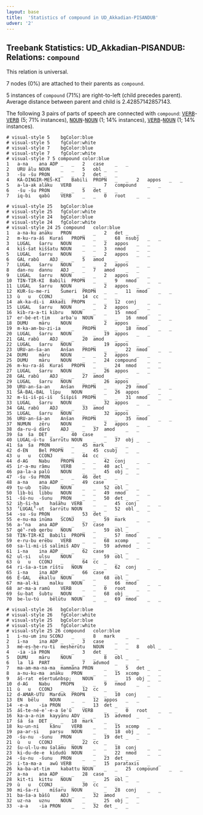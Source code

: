 ```yaml
---
layout: base
title:  'Statistics of compound in UD_Akkadian-PISANDUB'
udver: '2'
---
```


## Treebank Statistics: UD_Akkadian-PISANDUB: Relations: `compound`

This relation is universal.

7 nodes (0%) are attached to their parents as `compound`.

5 instances of `compound` (71%) are right-to-left (child precedes parent).
Average distance between parent and child is 2.42857142857143.

The following 3 pairs of parts of speech are connected with `compound`: <tt><a href="akk_pisandub-pos-VERB.html">VERB</a></tt>-<tt><a href="akk_pisandub-pos-VERB.html">VERB</a></tt> (5; 71% instances), <tt><a href="akk_pisandub-pos-NOUN.html">NOUN</a></tt>-<tt><a href="akk_pisandub-pos-NOUN.html">NOUN</a></tt> (1; 14% instances), <tt><a href="akk_pisandub-pos-VERB.html">VERB</a></tt>-<tt><a href="akk_pisandub-pos-NOUN.html">NOUN</a></tt> (1; 14% instances).


~~~ conllu
# visual-style 5	bgColor:blue
# visual-style 5	fgColor:white
# visual-style 7	bgColor:blue
# visual-style 7	fgColor:white
# visual-style 7 5 compound	color:blue
1	a-na	ana	ADP	_	_	2	case	_	_
2	URU	ālu	NOUN	_	_	5	obl	_	_
3	-šu	-šu	PRON	_	_	2	det	_	_
4	KÁ-DINGIR-MEŠ-KI	Babili	PROPN	_	_	2	appos	_	_
5	a-la-ak	alāku	VERB	_	_	7	compound	_	_
6	-šu	-šu	PRON	_	_	5	det	_	_
7	iq-bi	qabû	VERB	_	_	0	root	_	_

~~~


~~~ conllu
# visual-style 25	bgColor:blue
# visual-style 25	fgColor:white
# visual-style 24	bgColor:blue
# visual-style 24	fgColor:white
# visual-style 24 25 compound	color:blue
1	a-na-ku	anāku	PRON	_	_	2	det	_	_
2	m-ku-ra-áš	Kuraš	PROPN	_	_	68	nsubj	_	_
3	LUGAL	šarru	NOUN	_	_	2	appos	_	_
4	kiš-šat	kiššatu	NOUN	_	_	3	nmod	_	_
5	LUGAL	šarru	NOUN	_	_	2	appos	_	_
6	GAL	rabû	ADJ	_	_	5	amod	_	_
7	LUGAL	šarru	NOUN	_	_	2	appos	_	_
8	dan-nu	dannu	ADJ	_	_	7	amod	_	_
9	LUGAL	šarru	NOUN	_	_	2	appos	_	_
10	TIN-TIR-KI	Babili	PROPN	_	_	9	nmod	_	_
11	LUGAL	šarru	NOUN	_	_	2	appos	_	_
12	KUR-šu-me-ri	Šumeri	PROPN	_	_	11	nmod	_	_
13	ù	u	CCONJ	_	_	14	cc	_	_
14	ak-ka-di-i	Akkadi	PROPN	_	_	12	conj	_	_
15	LUGAL	šarru	NOUN	_	_	2	appos	_	_
16	kib-ra-a-ti	kibru	NOUN	_	_	15	nmod	_	_
17	er-bé-et-tim	arbaʾu	NOUN	_	_	16	nmod	_	_
18	DUMU	māru	NOUN	_	_	2	appos	_	_
19	m-ka-am-bu-zi-ia	_	PROPN	_	_	18	nmod	_	_
20	LUGAL	šarru	NOUN	_	_	19	appos	_	_
21	GAL	rabû	ADJ	_	_	20	amod	_	_
22	LUGAL	šarru	NOUN	_	_	19	appos	_	_
23	URU-an-ša-an	Anšan	PROPN	_	_	22	nmod	_	_
24	DUMU	māru	NOUN	_	_	2	appos	_	_
25	DUMU	māru	NOUN	_	_	24	compound	_	_
26	m-ku-ra-áš	Kuraš	PROPN	_	_	24	nmod	_	_
27	LUGAL	šarru	NOUN	_	_	26	appos	_	_
28	GAL	rabû	ADJ	_	_	27	amod	_	_
29	LUGAL	šarru	NOUN	_	_	26	appos	_	_
30	URU-an-ša-an	Anšan	PROPN	_	_	29	nmod	_	_
31	ŠÀ-BAL-BAL	līpu	NOUN	_	_	26	appos	_	_
32	m-ši-iš-pi-iš	Šišpiš	PROPN	_	_	31	nmod	_	_
33	LUGAL	šarru	NOUN	_	_	32	appos	_	_
34	GAL	rabû	ADJ	_	_	33	amod	_	_
35	LUGAL	šarru	NOUN	_	_	32	appos	_	_
36	URU-an-šá-an	Anšan	PROPN	_	_	35	nmod	_	_
37	NUMUN	zēru	NOUN	_	_	2	appos	_	_
38	da-ru-ú	dārû	ADJ	_	_	37	amod	_	_
39	ša	ša	DET	_	_	40	case	_	_
40	LUGAL-ú-tu	šarrūtu	NOUN	_	_	37	obj	_	_
41	ša	ša	PRON	_	_	45	mark	_	_
42	d-EN	Bel	PROPN	_	_	45	csubj	_	_
43	u	u	CCONJ	_	_	44	cc	_	_
44	d-AG	Nabu	PROPN	_	_	42	conj	_	_
45	ir-a-mu	râmu	VERB	_	_	40	acl	_	_
46	pa-la-a	palû	NOUN	_	_	45	obj	_	_
47	-šu	-šu	PRON	_	_	46	det	_	_
48	a-na	ana	ADP	_	_	49	case	_	_
49	ṭu-ub	ṭūbu	NOUN	_	_	52	obl	_	_
50	lìb-bi	libbu	NOUN	_	_	49	nmod	_	_
51	-šú-nu	-šunu	PRON	_	_	50	det	_	_
52	iḫ-ši-ḫa	hašāhu	VERB	_	_	45	conj	_	_
53	⸢LUGAL⸣-ut	šarrūtu	NOUN	_	_	52	obl	_	_
54	-su	-šu	PRON	_	_	53	det	_	_
55	e-nu-ma	inūma	SCONJ	_	_	59	mark	_	_
56	a-⸢na	ana	ADP	_	_	57	case	_	_
57	qé⸣-reb	qerbu	NOUN	_	_	59	obl	_	_
58	TIN-TIR-KI	Babili	PROPN	_	_	57	nmod	_	_
59	e-ru-bu	erēbu	VERB	_	_	68	xcomp	_	_
60	sa-li-mi-iš	salīmiš	ADV	_	_	59	advmod	_	_
61	i-na	ina	ADP	_	_	62	case	_	_
62	ul-ṣi	ulṣu	NOUN	_	_	59	obl	_	_
63	ù	u	CCONJ	_	_	64	cc	_	_
64	ri-ša-a-tim	rīštu	NOUN	_	_	62	conj	_	_
65	i-na	ina	ADP	_	_	66	case	_	_
66	É-GAL	ēkallu	NOUN	_	_	68	obl	_	_
67	ma-al-ki	malku	NOUN	_	_	66	nmod	_	_
68	ar-ma-a	ramû	VERB	_	_	0	root	_	_
69	šu-bat	šubtu	NOUN	_	_	68	obj	_	_
70	be-lu-tú	bēlūtu	NOUN	_	_	69	nmod	_	_

~~~


~~~ conllu
# visual-style 26	bgColor:blue
# visual-style 26	fgColor:white
# visual-style 25	bgColor:blue
# visual-style 25	fgColor:white
# visual-style 25 26 compound	color:blue
1	i-nu-um	inu	SCONJ	_	_	8	mark	_	_
2	i-na	ina	ADP	_	_	3	case	_	_
3	mé-eṣ-ḫe-ru-ti	meṣherūtu	NOUN	_	_	8	obl	_	_
4	-ia	-ia	PRON	_	_	3	det	_	_
5	DUMU	māru	NOUN	_	_	8	obl	_	_
6	la	lā	PART	_	_	7	advmod	_	_
7	ma-am-ma-na-ma	mammāna	PRON	_	_	5	det	_	_
8	a-nu-ku-ma	anāku	PRON	_	_	15	xcomp	_	_
9	áš-rat	ešertu&nbsp;	NOUN	_	_	15	obj	_	_
10	d-AG	Nabu	PROPN	_	_	9	nmod	_	_
11	ù	u	CCONJ	_	_	12	cc	_	_
12	d-AMAR-UTU	Marduk	PROPN	_	_	10	conj	_	_
13	EN	bēlu	NOUN	_	_	12	appos	_	_
14	-e-a	-ia	PRON	_	_	13	det	_	_
15	áš-te-né-eʾ-e-a	šeʾû	VERB	_	_	0	root	_	_
16	ka-a-a-nim	kayyānu	ADV	_	_	15	advmod	_	_
17	šá	ša	DET	_	_	18	mark	_	_
18	ku-un-ni	kânu	VERB	_	_	15	xcomp	_	_
19	pa-ar-ṣi	parṣu	NOUN	_	_	18	obj	_	_
20	-šu-nu	-šunu	PRON	_	_	19	det	_	_
21	ù	u	CCONJ	_	_	22	cc	_	_
22	šu-ul-lu-mu	šalāmu	NOUN	_	_	18	conj	_	_
23	ki-du-de-e	kidudû	NOUN	_	_	22	nmod	_	_
24	-šu-nu	-šunu	PRON	_	_	23	det	_	_
25	i-ta-ma-a	awû	VERB	_	_	15	parataxis	_	_
26	ka-ba-at-tim	kabattu	NOUN	_	_	25	compound	_	_
27	a-na	ana	ADP	_	_	28	case	_	_
28	kit-ti	kittu	NOUN	_	_	25	obl	_	_
29	ù	u	CCONJ	_	_	30	cc	_	_
30	mi-ša-ri	mīšaru	NOUN	_	_	28	conj	_	_
31	ba-ša-a	bāšû	ADJ	_	_	32	amod	_	_
32	uz-na	uznu	NOUN	_	_	25	obj	_	_
33	-a-a	-ia	PRON	_	_	32	det	_	_

~~~


